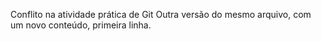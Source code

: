 Conflito na atividade prática de Git
Outra versão do mesmo arquivo, com um novo conteúdo, primeira linha.